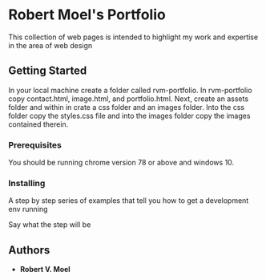 # Robert Moel's Portfolio

This collection of web pages is intended to highlight my work and expertise in the area of web design

## Getting Started

In your local machine create a folder called rvm-portfolio. In rvm-portfolio copy contact.html, image.html, and portfolio.html.  Next, create an assets folder and within in crate a css folder and an images folder.  Into the css folder copy the styles.css file and into the images folder copy the images contained therein.

### Prerequisites

You should be running chrome version 78 or above and windows 10.

### Installing

A step by step series of examples that tell you how to get a development env running

Say what the step will be


## Authors

* **Robert V. Moel** 